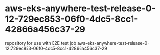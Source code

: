 # aws-eks-anywhere-test-release-0-12-729ec853-06f0-4dc5-8cc1-42866a456c37-29
repository for use with E2E test job aws-eks-anywhere-test-release-0-12:729ec853-06f0-4dc5-8cc1-42866a456c37-29
